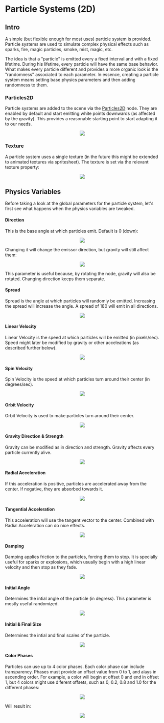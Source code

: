 # Particle Systems (2D)

## Intro

A simple (but flexible enough for most uses) particle system is provided. Particle systems are used to simulate complex physical effects such as sparks, fire, magic particles, smoke, mist, magic, etc. 

The idea is that a "particle" is emitted every a fixed interval and with a fixed lifetime. During his lifetime, every particle will have the same base behavior. What makes every particle different and provides a more organic look is the "randomness" associated to each parameter. In essence, creating a particle system means setting base physics parameters and then adding randomness to them.


### Particles2D

Particle systems are added to the scene via the [Particles2D](class_particles2d) node. They are enabled by default and start emitting white points downwards (as affected by the gravity). This provides a reasonable starting point to start adapting it to our needs.

<p align="center"><img src="images/particles1.png"></p>

### Texture

A particle system uses a single texture (in the future this might be extended to animated textures via spritesheet). The texture is set via the relevant texture property:

<p align="center"><img src="images/particles2.png"></p>

## Physics Variables

Before taking a look at the global parameters for the particle system, let's first see what happens when the physics variables are tweaked.

#### Direction

This is the base angle at which particles emit. Default is 0 (down):

<p align="center"><img src="images/paranim1.gif"></p>

Changing it will change the emissor direction, but gravity will still affect them:

<p align="center"><img src="images/paranim2.gif"></p>

This parameter is useful because, by rotating the node, gravity will also be rotated. Changing direction keeps them separate.

#### Spread 

Spread is the angle at which particles will randomly be emitted. Increasing the spread will increase the angle. A spread of 180 will emit in all directions.

<p align="center"><img src="images/paranim3.gif"></p>

#### Linear Velocity 

Linear Velocity is the speed at which particles will be emitted (in pixels/sec). Speed might later be modified by gravity or other acceleations (as described further below).

<p align="center"><img src="images/paranim4.gif"></p>


#### Spin Velocity

Spin Velocity is the speed at which particles turn around their center (in degrees/sec). 

<p align="center"><img src="images/paranim5.gif"></p>

#### Orbit Velocity

Orbit Velocity is used to make particles turn around their center.

<p align="center"><img src="images/paranim6.gif"></p>

#### Gravity Direction & Strength

Gravity can be modified as in direction and strength. Gravity affects every particle currently alive.

<p align="center"><img src="images/paranim7.gif"></p>

#### Radial Acceleration

If this acceleration is positive, particles are accelerated away from the center. If negative, they are absorbed towards it.

<p align="center"><img src="images/paranim8.gif"></p>

#### Tangential Acceleration

This acceleration will use the tangent vector to the center. Combined with Radial Acceleration can do nice effects.

<p align="center"><img src="images/paranim9.gif"></p>

#### Damping

Damping applies friction to the particles, forcing them to stop. It is specially useful for sparks or explosions, which usually begin with a high linear velocity and then stop as they fade.

<p align="center"><img src="images/paranim10.gif"></p>

#### Initial Angle

Determines the intial angle of the particle (in degress). This parameter is mostly useful randomized.

<p align="center"><img src="images/paranim11.gif"></p>

#### Initial & Final Size

Determines the intial and final scales of the particle. 

<p align="center"><img src="images/paranim12.gif"></p>

#### Color Phases

Particles can use up to 4 color phases. Each color phase can include transparency.
Phases must provide an offset value from 0 to 1, and alays in ascending order. For example, a color will begin at offset 0 and end in offset 1, but 4 colors might use diferent offsets, such as 0, 0.2, 0.8 and 1.0 for the different phases:

<p align="center"><img src="images/particlecolorphases.png"></p>

Will result in:

<p align="center"><img src="images/paranim13.gif"></p>